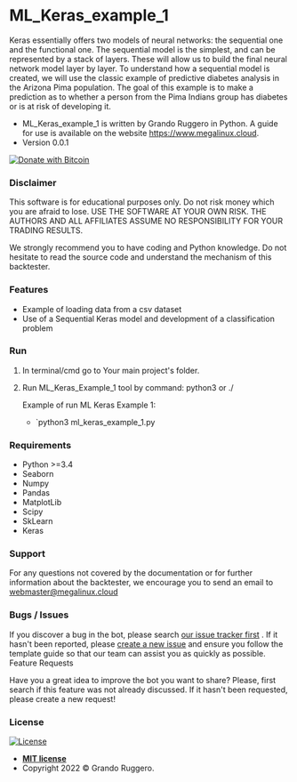 # ML_Keras_example_1
Keras essentially offers two models of neural networks: the sequential one and the functional one. The sequential model is the simplest, and can be represented by a stack of layers. These will allow us to build the final neural network model layer by layer. To understand how a sequential model is created, we will use the classic example of predictive diabetes analysis in the Arizona Pima population. The goal of this example is to make a prediction as to whether a person from the Pima Indians group has diabetes or is at risk of developing it.

* ML_Keras_example_1 is written by Grando Ruggero in Python. A guide for use is available on the website https://www.megalinux.cloud.
* Version 0.0.1

[![Donate with Bitcoin](https://en.cryptobadges.io/badge/small/3EJZiSmqRkoZ48ae2pYbKupMYQqoQvxdxe)](https://en.cryptobadges.io/donate/3EJZiSmqRkoZ48ae2pYbKupMYQqoQvxdxe)

### Disclaimer ###

This software is for educational purposes only. Do not risk money which you are afraid to lose. USE THE SOFTWARE AT YOUR OWN RISK. THE AUTHORS AND ALL AFFILIATES ASSUME NO RESPONSIBILITY FOR YOUR TRADING RESULTS.

We strongly recommend you to have coding and Python knowledge. Do not hesitate to read the source code and understand the mechanism of this backtester.

### Features ###

* Example of loading data from a csv dataset
* Use of a Sequential Keras model and development of a classification problem

### Run ###

1. In terminal/cmd go to Your main project's folder.
2. Run ML_Keras_Example_1 tool by command: python3 or ./
   
   Example of run ML Keras Example 1:

    * `python3 ml_keras_example_1.py


### Requirements ###

* Python >=3.4
* Seaborn
* Numpy
* Pandas
* MatplotLib
* Scipy
* SkLearn
* Keras

### Support ###

For any questions not covered by the documentation or for further information about the backtester, we encourage you to send an email to webmaster@megalinux.cloud

### Bugs / Issues ###

If you discover a bug in the bot, please search [our issue tracker first](https://github.com/Megalinux/ML_Keras_example_1/issues?q=is%3Aissue) . If it hasn't been reported, please [create a new issue](https://github.com/Megalinux/ML_Keras_example_1/issues/new) and ensure you follow the template guide so that our team can assist you as quickly as possible.
Feature Requests

Have you a great idea to improve the bot you want to share? Please, first search if this feature was not already discussed. If it hasn't been requested, please create a new request!

### License

[![License](http://img.shields.io/:license-mit-blue.svg?style=flat-square)](http://badges.mit-license.org)

- **[MIT license](http://opensource.org/licenses/mit-license.php)**
- Copyright 2022 © Grando Ruggero.
